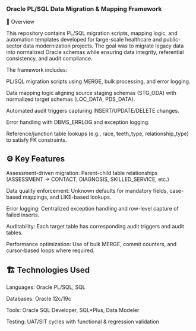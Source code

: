 ### Oracle PL/SQL Data Migration & Mapping Framework
📌 Overview

This repository contains PL/SQL migration scripts, mapping logic, and automation templates developed for large-scale healthcare and public-sector data modernization projects.
The goal was to migrate legacy data into normalized Oracle schemas while ensuring data integrity, referential consistency, and audit compliance.

The framework includes:

PL/SQL migration scripts using MERGE, bulk processing, and error logging.

Data mapping logic aligning source staging schemas (STG_ODA) with normalized target schemas (LOC_DATA, PDS_DATA).

Automated audit triggers capturing INSERT/UPDATE/DELETE changes.

Error handling with DBMS_ERRLOG and exception logging.

Reference/junction table lookups (e.g., race, teeth_type, relationship_type) to satisfy FK constraints.

## ⚙️ Key Features

Assessment-driven migration: Parent-child table relationships (ASSESSMENT → CONTACT, DIAGNOSIS, SKILLED_SERVICE, etc.)

Data quality enforcement: Unknown defaults for mandatory fields, case-based mappings, and LIKE-based lookups.

Error logging: Centralized exception handling and row-level capture of failed inserts.

Auditability: Each target table has corresponding audit triggers and audit tables.

Performance optimization: Use of bulk MERGE, commit counters, and cursor-based loops where required.

## 🏗️ Technologies Used

Languages: Oracle PL/SQL, SQL

Databases: Oracle 12c/19c

Tools: Oracle SQL Developer, SQL*Plus, Data Modeler

Testing: UAT/SIT cycles with functional & regression validation
